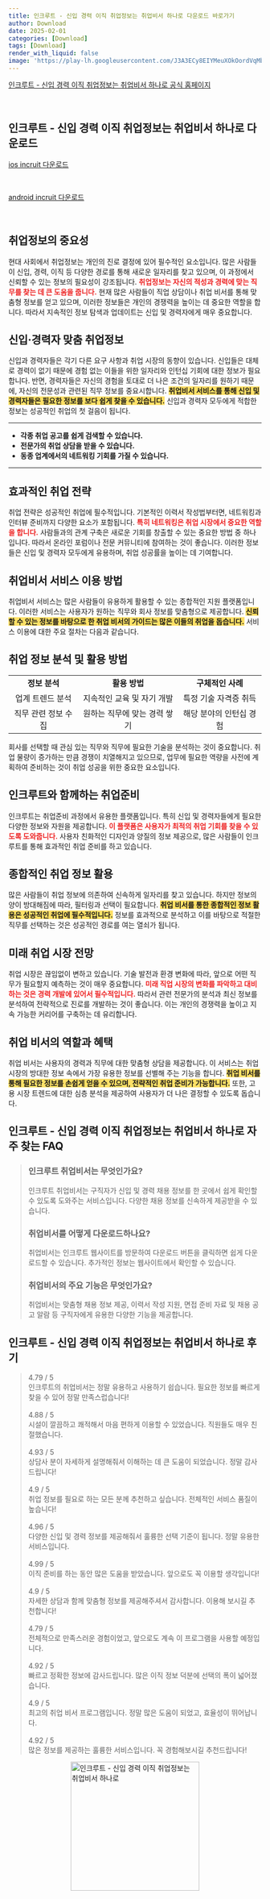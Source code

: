 ```yaml
---
title: 인크루트 - 신입 경력 이직 취업정보는 취업비서 하나로 다운로드 바로가기
author: Download
date: 2025-02-01
categories: [Download]
tags: [Download]
render_with_liquid: false
image: 'https://play-lh.googleusercontent.com/J3A3ECy8EIYMeuXOkOordVqMbcxhy6wAzDSGYLHN8ctD_osfGfs3KboIXZcMBejxmzrS=s256-rw'
---
```

<p><a class='click-button' title='인크루트 - 신입 경력 이직 취업정보는 취업비서 하나로' href='https://www.incruit.com/' rel='nofollow'>인크루트 - 신입 경력 이직 취업정보는 취업비서 하나로 공식 홈페이지</a></p><br>
<h2 id='인크루트 - 신입 경력 이직 취업정보는 취업비서 하나로_다운로드'>인크루트 - 신입 경력 이직 취업정보는 취업비서 하나로 다운로드</h2>
<p><a class="click-button ios" title="incruit 다운로드" href="https://apps.apple.com/kr/app/%EC%9D%B8%ED%81%AC%EB%A3%A8%ED%8A%B8-%EC%8B%A0%EC%9E%85-%EA%B2%BD%EB%A0%A5-%EC%9D%B4%EC%A7%81-%EC%B7%A8%EC%97%85%EC%A0%95%EB%B3%B4%EB%8A%94-%EC%B7%A8%EC%97%85%EB%B9%84%EC%84%9C-%ED%95%98%EB%82%98%EB%A1%9C/id366417871" rel="nofollow">ios incruit 다운로드</a></p><br>
<p><a class="click-button android" title="incruit 다운로드" href="https://play.google.comhttps://play.google.com/store/apps/details?id=incruit.app" rel="nofollow">android incruit 다운로드</a></p><br>


<h2 id='취업정보의 중요성'>취업정보의 중요성</h2>

<p>현대 사회에서 취업정보는 개인의 진로 결정에 있어 필수적인 요소입니다. 많은 사람들이 신입, 경력, 이직 등 다양한 경로를 통해 새로운 일자리를 찾고 있으며, 이 과정에서 신뢰할 수 있는 정보의 필요성이 강조됩니다. <b><span style="color: #ee2323;">취업정보는 자신의 적성과 경력에 맞는 직무를 찾는 데 큰 도움을 줍니다.</span></b> 현재 많은 사람들이 직업 상담이나 취업 비서를 통해 맞춤형 정보를 얻고 있으며, 이러한 정보들은 개인의 경쟁력을 높이는 데 중요한 역할을 합니다. 따라서 지속적인 정보 탐색과 업데이트는 신입 및 경력자에게 매우 중요합니다.</p>

<h2 id='신입·경력자 맞춤 취업정보'>신입·경력자 맞춤 취업정보</h2>

<p>신입과 경력자들은 각기 다른 요구 사항과 취업 시장의 동향이 있습니다. 신입들은 대체로 경력이 없기 때문에 경험 없는 이들을 위한 일자리와 인턴십 기회에 대한 정보가 필요합니다. 반면, 경력자들은 자신의 경험을 토대로 더 나은 조건의 일자리를 원하기 때문에, 자신의 전문성과 관련된 직무 정보를 중요시합니다. <b><span style="background-color: #ffe066;">취업비서 서비스를 통해 신입 및 경력자들은 필요한 정보를 보다 쉽게 찾을 수 있습니다.</span></b> 신입과 경력자 모두에게 적합한 정보는 성공적인 취업의 첫 걸음이 됩니다.</p>

<hr />

<ul>
    <li><b>각종 취업 공고를 쉽게 검색할 수 있습니다.</b></li>
    <li><b>전문가의 취업 상담을 받을 수 있습니다.</b></li>
    <li><b>동종 업계에서의 네트워킹 기회를 가질 수 있습니다.</b></li>
</ul>

<hr />

<h2 id='효과적인 취업 전략'>효과적인 취업 전략</h2>

<p>취업 전략은 성공적인 취업에 필수적입니다. 기본적인 이력서 작성법부터면, 네트워킹과 인터뷰 준비까지 다양한 요소가 포함됩니다. <b><span style="color: #ee2323;">특히 네트워킹은 취업 시장에서 중요한 역할을 합니다.</span></b> 사람들과의 관계 구축은 새로운 기회를 창출할 수 있는 중요한 방법 중 하나입니다. 따라서 온라인 포럼이나 전문 커뮤니티에 참여하는 것이 좋습니다. 이러한 정보들은 신입 및 경력자 모두에게 유용하며, 취업 성공률을 높이는 데 기여합니다.</p>

<h2 id='취업비서 서비스 이용 방법'>취업비서 서비스 이용 방법</h2>

<p>취업비서 서비스는 많은 사람들이 유용하게 활용할 수 있는 종합적인 지원 플랫폼입니다. 이러한 서비스는 사용자가 원하는 직무와 회사 정보를 맞춤형으로 제공합니다. <b><span style="background-color: #ffe066;">신뢰할 수 있는 정보를 바탕으로 한 취업 비서의 가이드는 많은 이들의 취업을 돕습니다.</span></b> 서비스 이용에 대한 주요 절차는 다음과 같습니다.</p>

<h2 id='취업 정보 분석 및 활용 방법'>취업 정보 분석 및 활용 방법</h2>

<table>
    <tr>
        <td style="text-align: center; height: 17px;"><b>정보 분석</b></td>
        <td style="text-align: center; height: 17px;"><b>활용 방법</b></td>
        <td style="text-align: center; height: 17px;"><b>구체적인 사례</b></td>
    </tr>
    <tr>
        <td style="text-align: center; height: 17px;">업계 트렌드 분석</td>
        <td style="text-align: center; height: 17px;">지속적인 교육 및 자기 개발</td>
        <td style="text-align: center; height: 17px;">특정 기술 자격증 취득</td>
    </tr>
    <tr>
        <td style="text-align: center; height: 17px;">직무 관련 정보 수집</td>
        <td style="text-align: center; height: 17px;">원하는 직무에 맞는 경력 쌓기</td>
        <td style="text-align: center; height: 17px;">해당 분야의 인턴십 경험</td>
    </tr>
</table>

<p>회사를 선택할 때 관심 있는 직무와 직무에 필요한 기술을 분석하는 것이 중요합니다. 취업 물량이 증가하는 만큼 경쟁이 치열해지고 있으므로, 업무에 필요한 역량을 사전에 계획하여 준비하는 것이 취업 성공을 위한 중요한 요소입니다.</p>

<h2 id='인크루트와 함께하는 취업준비'>인크루트와 함께하는 취업준비</h2>

<p>인크루트는 취업준비 과정에서 유용한 플랫폼입니다. 특히 신입 및 경력자들에게 필요한 다양한 정보와 자원을 제공합니다. <b><span style="color: #ee2323;">이 플랫폼은 사용자가 최적의 취업 기회를 찾을 수 있도록 도와줍니다.</span></b> 사용자 친화적인 디자인과 양질의 정보 제공으로, 많은 사람들이 인크루트를 통해 효과적인 취업 준비를 하고 있습니다.</p>

<h2 id='종합적인 취업 정보 활용'>종합적인 취업 정보 활용</h2>

<p>많은 사람들이 취업 정보에 의존하여 신속하게 일자리를 찾고 있습니다. 하지만 정보의 양이 방대해짐에 따라, 필터링과 선택이 필요합니다. <b><span style="background-color: #ffe066;">취업 비서를 통한 종합적인 정보 활용은 성공적인 취업에 필수적입니다.</span></b> 정보를 효과적으로 분석하고 이를 바탕으로 적절한 직무를 선택하는 것은 성공적인 경로를 여는 열쇠가 됩니다.</p>

<h2 id='미래 취업 시장 전망'>미래 취업 시장 전망</h2>

<p>취업 시장은 끊임없이 변하고 있습니다. 기술 발전과 환경 변화에 따라, 앞으로 어떤 직무가 필요할지 예측하는 것이 매우 중요합니다. <b><span style="color: #ee2323;">미래 직업 시장의 변화를 파악하고 대비하는 것은 경력 개발에 있어서 필수적입니다.</span></b> 따라서 관련 전문가의 분석과 최신 정보를 분석하여 전략적으로 진로를 개발하는 것이 좋습니다. 이는 개인의 경쟁력을 높이고 지속 가능한 커리어를 구축하는 데 유리합니다.</p>

<h2 id='취업 비서의 역할과 혜택'>취업 비서의 역할과 혜택</h2>

<p>취업 비서는 사용자의 경력과 직무에 대한 맞춤형 상담을 제공합니다. 이 서비스는 취업 시장의 방대한 정보 속에서 가장 유용한 정보를 선별해 주는 기능을 합니다. <b><span style="background-color: #ffe066;">취업 비서를 통해 필요한 정보를 손쉽게 얻을 수 있으며, 전략적인 취업 준비가 가능합니다.</span></b> 또한, 고용 시장 트렌드에 대한 심층 분석을 제공하여 사용자가 더 나은 결정할 수 있도록 돕습니다.</p>


<h2 id='인크루트 - 신입 경력 이직 취업정보는 취업비서 하나로_자주_찾는_FAQ'>인크루트 - 신입 경력 이직 취업정보는 취업비서 하나로 자주 찾는 FAQ</h2>
<div itemscope="" itemtype="https://schema.org/FAQPage"> 
<blockquote> 
<div itemscope="" itemprop="mainEntity" itemtype="https://schema.org/Question"> 
<h3 itemprop="name">인크루트 취업비서는 무엇인가요?</h3> 
<div itemscope="" itemprop="acceptedAnswer" itemtype="https://schema.org/Answer"> 
<span itemprop="text"> 
<p>인크루트 취업비서는 구직자가 신입 및 경력 채용 정보를 한 곳에서 쉽게 확인할 수 있도록 도와주는 서비스입니다. 다양한 채용 정보를 신속하게 제공받을 수 있습니다.</p> 
</span> 
</div> 
</div> 

<div itemscope="" itemprop="mainEntity" itemtype="https://schema.org/Question"> 
<h3 itemprop="name">취업비서를 어떻게 다운로드하나요?</h3> 
<div itemscope="" itemprop="acceptedAnswer" itemtype="https://schema.org/Answer"> 
<span itemprop="text"> 
<p>취업비서는 인크루트 웹사이트를 방문하여 다운로드 버튼을 클릭하면 쉽게 다운로드할 수 있습니다. 추가적인 정보는 웹사이트에서 확인할 수 있습니다.</p> 
</span> 
</div> 
</div> 

<div itemscope="" itemprop="mainEntity" itemtype="https://schema.org/Question"> 
<h3 itemprop="name">취업비서의 주요 기능은 무엇인가요?</h3> 
<div itemscope="" itemprop="acceptedAnswer" itemtype="https://schema.org/Answer"> 
<span itemprop="text"> 
<p>취업비서는 맞춤형 채용 정보 제공, 이력서 작성 지원, 면접 준비 자료 및 채용 공고 알람 등 구직자에게 유용한 다양한 기능을 제공합니다.</p> 
</span> 
</div> 
</div> 
</blockquote> 
</div>
<h2 id='인크루트 - 신입 경력 이직 취업정보는 취업비서 하나로_후기'>인크루트 - 신입 경력 이직 취업정보는 취업비서 하나로 후기</h2>
<div itemscope itemtype="https://schema.org/Product">
  <blockquote>
  <div itemprop="review" itemscope itemtype="https://schema.org/Review">
      <div itemprop="reviewRating" itemscope itemtype="https://schema.org/Rating"> <span itemprop="ratingValue">4.79</span> / <span itemprop="bestRating">5</span> </div>
      <span itemprop="reviewBody">인크루트의 취업비서는 정말 유용하고 사용하기 쉽습니다. 필요한 정보를 빠르게 찾을 수 있어 정말 만족스럽습니다!</span>
  </div>
  <br>
  <div itemprop="review" itemscope itemtype="https://schema.org/Review">
      <div itemprop="reviewRating" itemscope itemtype="https://schema.org/Rating"> <span itemprop="ratingValue">4.88</span> / <span itemprop="bestRating">5</span> </div>
      <span itemprop="reviewBody">시설이 깔끔하고 쾌적해서 마음 편하게 이용할 수 있었습니다. 직원들도 매우 친절했습니다.</span>
  </div>
  <br>
  <div itemprop="review" itemscope itemtype="https://schema.org/Review">
      <div itemprop="reviewRating" itemscope itemtype="https://schema.org/Rating"> <span itemprop="ratingValue">4.93</span> / <span itemprop="bestRating">5</span> </div>
      <span itemprop="reviewBody">상담사 분이 자세하게 설명해줘서 이해하는 데 큰 도움이 되었습니다. 정말 감사드립니다!</span>
  </div>
  <br>
  <div itemprop="review" itemscope itemtype="https://schema.org/Review">
      <div itemprop="reviewRating" itemscope itemtype="https://schema.org/Rating"> <span itemprop="ratingValue">4.9</span> / <span itemprop="bestRating">5</span> </div>
      <span itemprop="reviewBody">취업 정보를 필요로 하는 모든 분께 추천하고 싶습니다. 전체적인 서비스 품질이 높습니다!</span>
  </div>
  <br>
  <div itemprop="review" itemscope itemtype="https://schema.org/Review">
      <div itemprop="reviewRating" itemscope itemtype="https://schema.org/Rating"> <span itemprop="ratingValue">4.96</span> / <span itemprop="bestRating">5</span> </div>
      <span itemprop="reviewBody">다양한 신입 및 경력 정보를 제공해줘서 훌륭한 선택 기준이 됩니다. 정말 유용한 서비스입니다.</span>
  </div>
  <br>
  <div itemprop="review" itemscope itemtype="https://schema.org/Review">
      <div itemprop="reviewRating" itemscope itemtype="https://schema.org/Rating"> <span itemprop="ratingValue">4.99</span> / <span itemprop="bestRating">5</span> </div>
      <span itemprop="reviewBody">이직 준비를 하는 동안 많은 도움을 받았습니다. 앞으로도 꼭 이용할 생각입니다!</span>
  </div>
  <br>
  <div itemprop="review" itemscope itemtype="https://schema.org/Review">
      <div itemprop="reviewRating" itemscope itemtype="https://schema.org/Rating"> <span itemprop="ratingValue">4.9</span> / <span itemprop="bestRating">5</span> </div>
      <span itemprop="reviewBody">자세한 상담과 함께 맞춤형 정보를 제공해주셔서 감사합니다. 이용해 보시길 추천합니다!</span>
  </div>
  <br>
  <div itemprop="review" itemscope itemtype="https://schema.org/Review">
      <div itemprop="reviewRating" itemscope itemtype="https://schema.org/Rating"> <span itemprop="ratingValue">4.79</span> / <span itemprop="bestRating">5</span> </div>
      <span itemprop="reviewBody">전체적으로 만족스러운 경험이었고, 앞으로도 계속 이 프로그램을 사용할 예정입니다.</span>
  </div>
  <br>
  <div itemprop="review" itemscope itemtype="https://schema.org/Review">
      <div itemprop="reviewRating" itemscope itemtype="https://schema.org/Rating"> <span itemprop="ratingValue">4.92</span> / <span itemprop="bestRating">5</span> </div>
      <span itemprop="reviewBody">빠르고 정확한 정보에 감사드립니다. 많은 이직 정보 덕분에 선택의 폭이 넓어졌습니다.</span>
  </div>
  <br>
  <div itemprop="review" itemscope itemtype="https://schema.org/Review">
      <div itemprop="reviewRating" itemscope itemtype="https://schema.org/Rating"> <span itemprop="ratingValue">4.9</span> / <span itemprop="bestRating">5</span> </div>
      <span itemprop="reviewBody">최고의 취업 비서 프로그램입니다. 정말 많은 도움이 되었고, 효율성이 뛰어납니다.</span>
  </div>
  <br>
  <div itemprop="review" itemscope itemtype="https://schema.org/Review">
      <div itemprop="reviewRating" itemscope itemtype="https="https://schema.org/Rating"> <span itemprop="ratingValue">4.92</span> / <span itemprop="bestRating">5</span> </div>
      <span itemprop="reviewBody">많은 정보를 제공하는 훌륭한 서비스입니다. 꼭 경험해보시길 추천드립니다!</span>
  </div>
  </blockquote>
</div>
<figure class="image" style="display: flex; justify-content: center; align-items: center; margin: 0;"><img src="https://play-lh.googleusercontent.com/J3A3ECy8EIYMeuXOkOordVqMbcxhy6wAzDSGYLHN8ctD_osfGfs3KboIXZcMBejxmzrS=s256-rw" alt="인크루트 - 신입 경력 이직 취업정보는 취업비서 하나로" width="256" height="256" style="max-width: 100%; height: auto;"></figure>